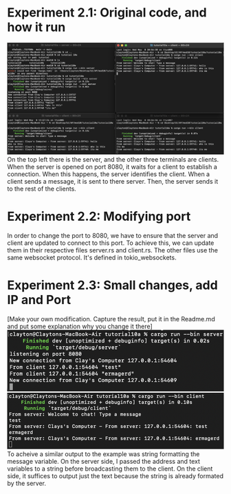 # Experiment 2.1: Original code, and how it run
![alt text](image-3.png)
On the top left there is the server, and the other three terminals are clients. When the server is opened on port 8080, it waits for a client to establish a connection. When this happens, the server identifies the client. When a client sends a message, it is sent to there server. Then, the server sends it to the rest of the clients.

# Experiment 2.2: Modifying port
In order to change the port to 8080, we have to ensure that the server and client are updated to connect to this port. To achieve this, we can update them in their respective files server.rs and client.rs. The other files use the same websocket protocol. It's defined in tokio_websockets.

# Experiment 2.3: Small changes, add IP and Port
[Make your own modification. Capture the result, put it in the Readme.md and put some explanation why you change it there]
![server](image.png)
![client](image-1.png)
To acheive a similar output to the example was string formatting the message variable. On the server side, I passed the address and text variables to a string before broadcasting them to the client. On the client side, it suffices to output just the text because the string is already formated by the server.